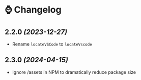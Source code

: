 # ⌚ Changelog

## 2.2.0 _(2023-12-27)_

-   Rename `locateVSCode` to `locateVscode`

## 2.3.0 _(2024-04-15)_

-   Ignore /assets in NPM to dramatically reduce package size
